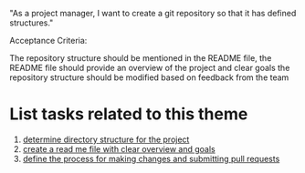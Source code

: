 "As a project manager, I want to create a git repository so that it has defined structures."

Acceptance Criteria:

The repository structure should be mentioned in the README file, 
the README file should provide an overview of the project and clear goals
the repository structure should be modified based on feedback from the team

# List tasks related to this theme
1. [determine directory structure for the project](https://github.com/bmarani/mywebclass-agile-docs/blob/main/documentation/theme_1/Initiative_1/Epic_1/UserStory_1/Task_1/Task_1.md)
2. [create a read me file with clear overview and goals](https://github.com/bmarani/mywebclass-agile-docs/blob/main/documentation/theme_1/Initiative_1/Epic_1/UserStory_1/Task_1/Task_2.md)
3. [define the process for making changes and submitting pull requests](https://github.com/bmarani/mywebclass-agile-docs/blob/main/documentation/theme_1/Initiative_1/Epic_1/UserStory_1/Task_1/Task_3.md)

